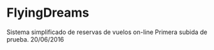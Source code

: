 # FlyingDreams
Sistema simplificado de reservas de vuelos on-line
Primera subida de prueba. 20/06/2016
